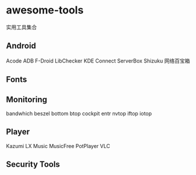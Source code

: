 # awesome-tools
实用工具集合

## Android
Acode
ADB
F-Droid
LibChecker
KDE Connect
ServerBox
Shizuku
网络百宝箱

## Fonts

## Monitoring
bandwhich
beszel
bottom
btop
cockpit
entr
nvtop
iftop
iotop

## Player
Kazumi
LX Music
MusicFree
PotPlayer
VLC

## Security Tools
